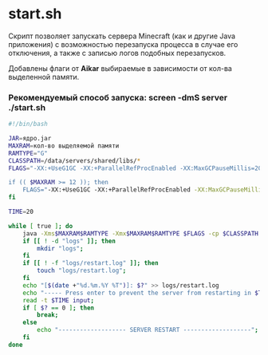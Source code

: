 # start.sh
Скрипт позволяет запускать сервера Minecraft (как и другие Java приложения) с возможностью перезапуска процесса в случае его отключения, а также с записью логов подобных перезапусков. 

Добавлены флаги от **Aikar** выбираемые в зависимости от кол-ва выделенной памяти. 

### Рекомендуемый способ запуска: **screen -dmS server ./start.sh**

```bash
#!/bin/bash

JAR=ядро.jar
MAXRAM=кол-во выделяемой памяти
RAMTYPE="G"
CLASSPATH=/data/servers/shared/libs/*
FLAGS="-XX:+UseG1GC -XX:+ParallelRefProcEnabled -XX:MaxGCPauseMillis=200 -XX:+UnlockExperimentalVMOptions -XX:+DisableExplicitGC -XX:+AlwaysPreTouch -XX:G1NewSizePercent=30 -XX:G1MaxNewSizePercent=40 -XX>

if (( $MAXRAM >= 12 )); then
    FLAGS="-XX:+UseG1GC -XX:+ParallelRefProcEnabled -XX:MaxGCPauseMillis=200 -XX:+UnlockExperimentalVMOptions -XX:+DisableExplicitGC -XX:+AlwaysPreTouch -XX:G1NewSizePercent=40 -XX:G1MaxNewSizePercent=50>
fi

TIME=20

while [ true ]; do
    java -Xms$MAXRAM$RAMTYPE -Xmx$MAXRAM$RAMTYPE $FLAGS -cp $CLASSPATH -jar $JAR nogui
    if [[ ! -d "logs" ]]; then
        mkdir "logs";
    fi
    if [[ ! -f "logs/restart.log" ]]; then
        touch "logs/restart.log";
    fi
    echo "[$(date +"%d.%m.%Y %T")]: $?" >> logs/restart.log
    echo "----- Press enter to prevent the server from restarting in $TIME seconds -----";
    read -t $TIME input;
    if [ $? == 0 ]; then
        break;
    else
        echo "------------------- SERVER RESTART -------------------";
    fi
done
```
